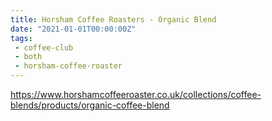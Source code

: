 ```yaml
---
title: Horsham Coffee Roasters - Organic Blend
date: "2021-01-01T00:00:00Z"
tags:
 - coffee-club
 - both
 - horsham-coffee-roaster
---
```


https://www.horshamcoffeeroaster.co.uk/collections/coffee-blends/products/organic-coffee-blend
